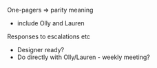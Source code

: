 One-pagers => parity meaning
- include Olly and Lauren

Responses to escalations etc 
- Designer ready?
- Do directly with Olly/Lauren - weekly meeting?

